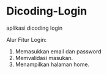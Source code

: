 # Dicoding-Login
aplikasi dicoding login

Alur Fitur Login:
1. Memasukkan email dan password
2. Memvalidasi masukan.
3. Menampilkan halaman home.
